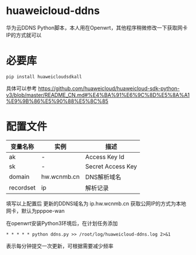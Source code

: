 # huaweicloud-ddns
华为云DDNS Python脚本，本人用在Openwrt，其他程序稍微修改一下获取网卡IP的方式就可以

# 必要库
```
pip install huaweicloudsdkall
```
具体可以参考 https://github.com/huaweicloud/huaweicloud-sdk-python-v3/blob/master/README_CN.md#%E4%BA%91%E6%9C%8D%E5%8A%A1%E9%9B%86%E5%90%88%E5%8C%85

# 配置文件
|  变量名称   | 实例 | 描述  |
|  ----  | ----  | ----  |
| ak | - | Access Key Id |
| sk | - |Secret Access Key |
| domain | hw.wcnmb.cn | DNS解析域名 |
| recordset | ip | 解析记录 |


填写以上配置后 更新的DDNS域名为 ip.hw.wcnmb.cn
获取公网IP的方式为本地网卡，默认为pppoe-wan

在openwrt安装Python3环境后，在计划任务添加
```
* * * * * python ddns.py >> /root/log/huaweicloud-ddns.log 2>&1
```
表示每分钟提交一次更新，可根据需要减少频率
